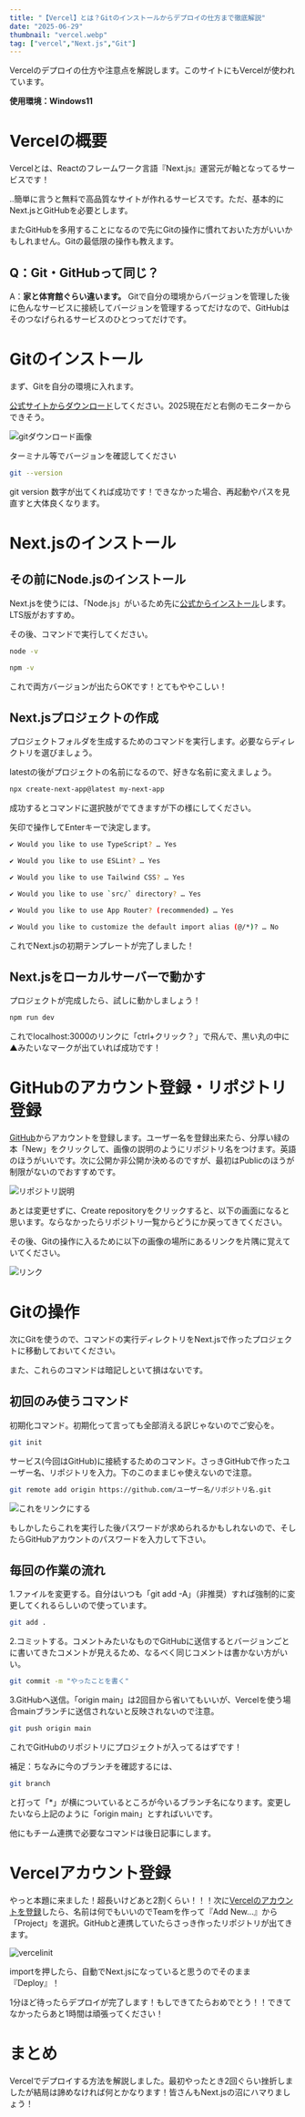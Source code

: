 ```yaml
---
title: "【Vercel】とは？Gitのインストールからデプロイの仕方まで徹底解説"
date: "2025-06-29"
thumbnail: "vercel.webp"
tag: ["vercel","Next.js","Git"]
---
```


Vercelのデプロイの仕方や注意点を解説します。このサイトにもVercelが使われています。

**使用環境：Windows11**

# Vercelの概要

Vercelとは、Reactのフレームワーク言語『Next.js』運営元が軸となってるサービスです！

..簡単に言うと無料で高品質なサイトが作れるサービスです。ただ、基本的にNext.jsとGitHubを必要とします。

またGitHubを多用することになるので先にGitの操作に慣れておいた方がいいかもしれません。Gitの最低限の操作も教えます。

## Q：Git・GitHubって同じ？

A：**家と体育館ぐらい違います。** Gitで自分の環境からバージョンを管理した後に色んなサービスに接続してバージョンを管理するってだけなので、GitHubはそのつなげられるサービスのひとつってだけです。

# Gitのインストール

まず、Gitを自分の環境に入れます。

[公式サイトからダウンロード](https://git-scm.com/downloads)してください。2025現在だと右側のモニターからできそう。

![gitダウンロード画像](/blog/git_download.png)

ターミナル等でバージョンを確認してください
``` bash
git --version
```
git version 数字が出てくれば成功です！できなかった場合、再起動やパスを見直すと大体良くなります。

# Next.jsのインストール

## その前にNode.jsのインストール

Next.jsを使うには、「Node.js」がいるため先に[公式からインストール](https://nodejs.org/)します。LTS版がおすすめ。

その後、コマンドで実行してください。
```bash
node -v
```
``` bash
npm -v
```
これで両方バージョンが出たらOKです！とてもややこしい！

## Next.jsプロジェクトの作成

プロジェクトフォルダを生成するためのコマンドを実行します。必要ならディレクトリを選びましょう。

latestの後がプロジェクトの名前になるので、好きな名前に変えましょう。

``` bash
npx create-next-app@latest my-next-app
```

成功するとコマンドに選択肢がでてきますが下の様にしてください。

矢印で操作してEnterキーで決定します。

``` bash
✔ Would you like to use TypeScript? … Yes

✔ Would you like to use ESLint? … Yes

✔ Would you like to use Tailwind CSS? … Yes

✔ Would you like to use `src/` directory? … Yes

✔ Would you like to use App Router? (recommended) … Yes

✔ Would you like to customize the default import alias (@/*)? … No
```
これでNext.jsの初期テンプレートが完了しました！

## Next.jsをローカルサーバーで動かす

プロジェクトが完成したら、試しに動かしましょう！

``` bash
npm run dev
```

これでlocalhost:3000のリンクに「ctrl+クリック？」で飛んで、黒い丸の中に▲みたいなマークが出ていれば成功です！

# GitHubのアカウント登録・リポジトリ登録

[GitHub](https://github.com/)からアカウントを登録します。ユーザー名を登録出来たら、分厚い緑の本「New」をクリックして、画像の説明のようにリポジトリ名をつけます。英語のほうがいいです。次に公開か非公開か決めるのですが、最初はPublicのほうが制限がないのでおすすめです。

![リポジトリ説明](/blog/github_newrepository.png)

あとは変更せずに、Create repositoryをクリックすると、以下の画面になると思います。ならなかったらリポジトリ一覧からどうにか戻ってきてください。

その後、Gitの操作に入るために以下の画像の場所にあるリンクを片隅に覚えていてください。

![リンク](/blog/github_init.png)

# Gitの操作

次にGitを使うので、コマンドの実行ディレクトリをNext.jsで作ったプロジェクトに移動しておいてください。

また、これらのコマンドは暗記しといて損はないです。

## 初回のみ使うコマンド

初期化コマンド。初期化って言っても全部消える訳じゃないのでご安心を。
``` bash
git init
```
サービス(今回はGitHub)に接続するためのコマンド。さっきGitHubで作ったユーザー名、リポジトリを入力。下のこのままじゃ使えないので注意。
``` bash
git remote add origin https://github.com/ユーザー名/リポジトリ名.git
```

![これをリンクにする](/blog/github_init.png)

もしかしたらこれを実行した後パスワードが求められるかもしれないので、そしたらGitHubアカウントのパスワードを入力して下さい。

## 毎回の作業の流れ

1.ファイルを変更する。自分はいつも「git add -A」（非推奨）すれば強制的に変更してくれるらしいので使っています。
``` bash
git add .
```
2.コミットする。コメントみたいなものでGitHubに送信するとバージョンごとに書いてきたコメントが見えるため、なるべく同じコメントは書かない方がいい。
``` bash
git commit -m "やったことを書く"
```
3.GitHubへ送信。「origin main」は2回目から省いてもいいが、Vercelを使う場合mainブランチに送信されないと反映されないので注意。
``` bash
git push origin main
```
これでGitHubのリポジトリにプロジェクトが入ってるはずです！

補足：ちなみに今のブランチを確認するには、
``` bash
git branch
```
と打って「*」が横についているところが今いるブランチ名になります。変更したいなら上記のように「origin main」とすればいいです。

他にもチーム連携で必要なコマンドは後日記事にします。

# Vercelアカウント登録

やっと本題に来ました！超長いけどあと2割くらい！！！次に[Vercelのアカウントを登録](https://vercel.com)したら、名前は何でもいいのでTeamを作って『Add New...』から「Project」を選択。GitHubと連携していたらさっき作ったリポジトリが出てきます。

![vercelinit](/blog/vercel_git.png)

importを押したら、自動でNext.jsになっていると思うのでそのまま『Deploy』！

1分ほど待ったらデプロイが完了します！もしできてたらおめでとう！！できてなかったらあと1時間は頑張ってください！

# まとめ

Vercelでデプロイする方法を解説しました。最初やったとき2回ぐらい挫折しましたが結局は諦めなければ何とかなります！皆さんもNext.jsの沼にハマりましょう！